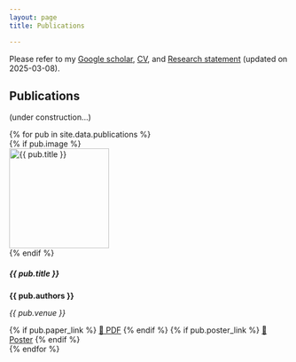 ```yaml
---
layout: page
title: Publications

---
```


Please refer to my [Google scholar](https://scholar.google.com/citations?user=S1A3nbIAAAAJ&hl=en&oi=ao), [CV](https://github.com/LimHyungTae/LimHyungTae.github.io/blob/master/cv_and_research_statement/cv.pdf), and [Research statement](https://github.com/LimHyungTae/LimHyungTae.github.io/blob/master/cv_and_research_statement/research_statement.pdf) (updated on 2025-03-08).

## Publications

(under construction...)

<div class="container mt-4">
  <div class="row">
    {% for pub in site.data.publications %}
    <div class="col-12 mb-4">
      <div class="d-flex align-items-start gap-3">
        {% if pub.image %}
        <div style="flex: 0 0 180px;">
          <img src="{{ pub.image }}" class="img-fluid rounded shadow-sm" alt="{{ pub.title }}" style="width: 180px;">
        </div>
        {% endif %}
        <div class="flex-grow-1">
          <h5 class="mb-1"><strong>{{ pub.title }}</strong></h5>
          <p class="mb-1"><strong>{{ pub.authors }}</strong></p>
          <p class="mb-1"><em>{{ pub.venue }}</em></p>
          <div>
            {% if pub.paper_link %}
            <a href="{{ pub.paper_link }}" class="btn btn-outline-primary btn-sm me-2">📄 PDF</a>
            {% endif %}
            {% if pub.poster_link %}
            <a href="{{ pub.poster_link }}" class="btn btn-outline-secondary btn-sm me-2">📜 Poster</a>
            {% endif %}
          </div>
        </div>
      </div>
    </div>
    {% endfor %}
  </div>
</div>
